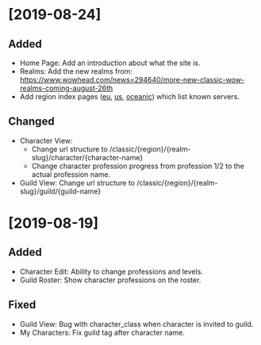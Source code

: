 # [2019-08-24]
## Added
 - Home Page: Add an introduction about what the site is.
 - Realms: Add the new realms from: https://www.wowhead.com/news=294640/more-new-classic-wow-realms-coming-august-26th
 - Add region index pages ([eu](https://wowtracker.xyz/classic/eu), [us](https://wowtracker.xyz/classic/us), [oceanic](https://wowtracker.xyz/classic/oceanic)) which list known servers.

## Changed
 - Character View:
   * Change url structure to /classic/{region}/{realm-slug}/character/{character-name}
   * Change character profession progress from profession 1/2 to the actual profession name.
 - Guild View: Change url structure to /classic/{region}/{realm-slug}/guild/{guild-name}

# [2019-08-19]
## Added
 - Character Edit: Ability to change professions and levels.
 - Guild Roster: Show character professions on the roster.

## Fixed
 - Guild View: Bug with character_class when character is invited to guild.
 - My Characters: Fix guild tag after character name.

